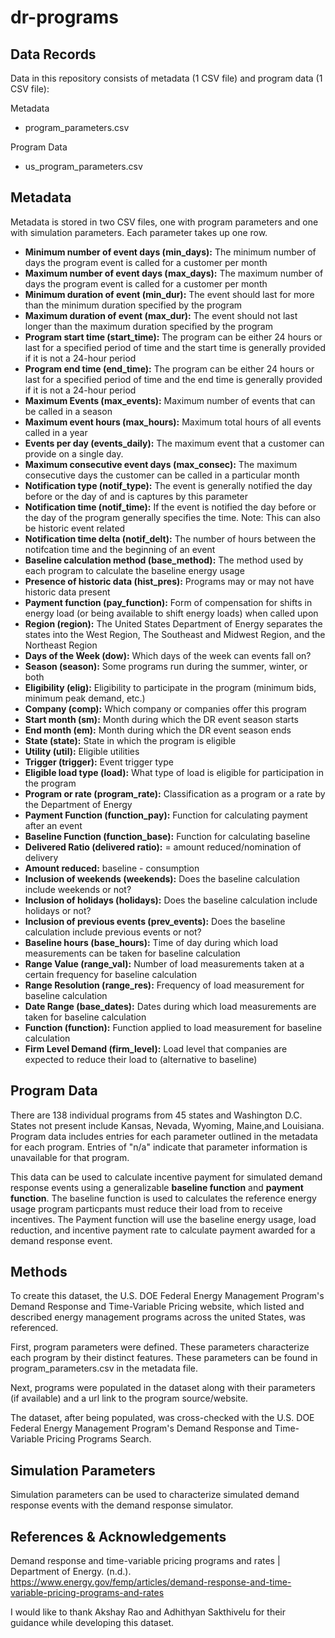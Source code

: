 # dr-programs
Data Records
------------
Data in this repository consists of metadata (1 CSV file) and program data (1 CSV file):

Metadata
- program_parameters.csv

Program Data
- us_program_parameters.csv

Metadata
--------
Metadata is stored in two CSV files, one with program parameters and one with simulation parameters. Each parameter takes up one row. 
- **Minimum number of event days (min_days):** The minimum number of days the program event is called for a customer per month
- **Maximum number of event days (max_days):** The maximum number of days the program event is called for a customer per month
- **Minimum duration of event (min_dur):** The event should last for more than the minimum duration specified by the program
- **Maximum duration of event (max_dur):** The event should not last longer than the maximum duration specified by the program
- **Program start time (start_time):** The program can be either 24 hours or last for a specified period of time and the start time is generally provided if it is not a 24-hour period
- **Program end time (end_time):** The program can be either 24 hours or last for a specified period of time and the end time is generally provided if it is not a 24-hour period
- **Maximum Events (max_events):** Maximum number of events that can be called in a season 
- **Maximum event hours (max_hours):** Maximum total hours of all events called in a year 
- **Events per day (events_daily):** The maximum event that a customer can provide on a single day.
- **Maximum consecutive event days (max_consec):** The maximum consecutive days the customer can be called in a particular month
- **Notification type	(notif_type):**	The event is generally notified the day before or the day of and is captures by this parameter
- **Notification time (notif_time):**	If the event is notified the day before or the day of the program generally specifies the time. Note: This can also be historic event related
- **Notification time delta (notif_delt):** The number of hours between the notifcation time and the beginning of an event 
- **Baseline calculation method (base_method):** The method used by each program to calculate the baseline energy usage
- **Presence of historic data	(hist_pres):** Programs may or may not have historic data present 
- **Payment function (pay_function):** Form of compensation for shifts in energy load (or being available to shift energy loads) when called upon 
- **Region (region):** The United States Department of Energy separates the states into the West Region, The Southeast and Midwest Region, and the Northeast Region
- **Days of the Week (dow):**	Which days of the week can events fall on? 
- **Season (season):** Some programs run during the summer, winter, or both
- **Eligibility (elig):**	Eligibility to participate in the program (minimum bids, minimum peak demand, etc.)
- **Company (comp):**	Which company or companies offer this program
- **Start month (sm):** Month during which the DR event season starts
- **End month	(em):**	Month during which the DR event season ends 
- **State	(state):** State in which the program is eligible
- **Utility (util):**	Eligible utilities 
- **Trigger (trigger):** Event trigger type
- **Eligible load type (load):** What type of load is eligible for participation in the program 
- **Program or rate (program_rate):**	Classification as a program or a rate by the Department of Energy 
- **Payment  Function (function_pay):** Function for calculating payment after an event
- **Baseline Function	(function_base):** Function for calculating baseline 
- **Delivered Ratio (delivered ratio):** = amount reduced/nomination of delivery 
- **Amount reduced:** baseline - consumption
- **Inclusion of weekends	(weekends):**	Does the baseline calculation include weekends or not? 
- **Inclusion of holidays	(holidays):** Does the baseline calculation include holidays or not?
- **Inclusion of previous events (prev_events):**	Does the baseline calculation include previous events or not?
- **Baseline hours (base_hours):** Time of day during which load measurements can be taken for baseline calculation 
- **Range Value (range_val):** Number of load measurements taken at a certain frequency for baseline calculation
- **Range Resolution (range_res):** Frequency of load measurement for baseline calculation 
- **Date Range (base_dates):** Dates during which load measurements are taken for baseline calculation 
- **Function (function):** Function applied to load measurement for baseline calculation 
- **Firm Level Demand	(firm_level):**	Load level that companies are expected to reduce their load to (alternative to baseline) 

Program Data
------------
There are 138 individual programs from 45 states and Washington D.C. States not present include Kansas, Nevada, Wyoming, Maine,and Louisiana. Program data includes entries for each parameter outlined in the metadata for each program. Entries of "n/a" indicate that parameter information is unavailable for that program. 

This data can be used to calculate incentive payment for simulated demand response events using a generalizable **baseline function** and **payment function**. The baseline function is used to calculates the reference energy usage program particpants must reduce their load from to receive incentives. The Payment function will use the baseline energy usage, load reduction, and incentive payment rate to calculate payment awarded for a demand response event. 

Methods
-------
To create this dataset, the U.S. DOE Federal Energy Management Program's Demand Response and Time-Variable Pricing website, which listed and described energy management programs across the united States, was referenced. 

First, program parameters were defined. These parameters characterize each program by their distinct features. These parameters can be found in program_parameters.csv in the metadata file. 

Next, programs were populated in the dataset along with their parameters (if available) and a url link to the program source/website. 

The dataset, after being populated, was cross-checked with the U.S. DOE Federal Energy Management Program's Demand Response and Time-Variable Pricing Programs Search. 

Simulation Parameters
---------------------
 Simulation parameters can be used to characterize simulated demand response events with the demand response simulator.

 References & Acknowledgements
 ------------------------------
Demand response and time-variable pricing programs and rates | Department of Energy. (n.d.). https://www.energy.gov/femp/articles/demand-response-and-time-variable-pricing-programs-and-rates 

I would like to thank Akshay Rao and Adhithyan Sakthivelu for their guidance while developing this dataset. 


 
